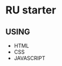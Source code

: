 # RU starter


<!-- [Check it out here :sparkles:](https:)

<a href="" target="_blank">
    <img src=""/>
</a> -->

## USING 
- HTML
- CSS
- JAVASCRIPT

<!-- ## TAKEAWAY
Through building this app, I experimented with using fetched data to fetch more data from web APIs. I also had a lot of fun displaying that data in the DOM by adding the gifs to a cocktail glass to match the theme. -->